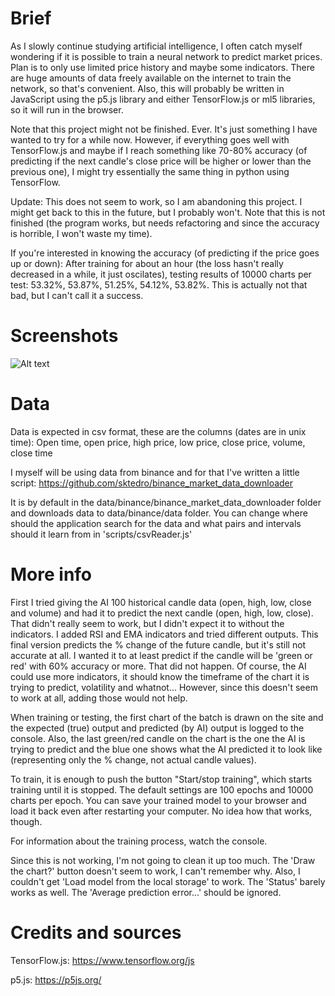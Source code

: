 # Brief

As I slowly continue studying artificial intelligence, I often catch myself
wondering if it is possible to train a neural network to predict market prices.
Plan is to only use limited price history and maybe some indicators. There are
huge amounts of data freely available on the internet to train the network, so
that's convenient. Also, this will probably be written in JavaScript using the
p5.js library and either TensorFlow.js or ml5 libraries, so it will run in the
browser.

Note that this project might not be finished. Ever. It's just something I have
wanted to try for a while now. However, if everything goes well with
TensorFlow.js and maybe if I reach something like 70-80% accuracy (of 
predicting if the next candle's close price will be higher or lower than the 
previous one), I might try essentially the same thing in python using 
TensorFlow.

Update: This does not seem to work, so I am abandoning this project. I might
get back to this in the future, but I probably won't. Note that this is not
finished (the program works, but needs refactoring and since the accuracy is
horrible, I won't waste my time).

If you're interested in knowing the accuracy (of predicting if the price goes
up or down): 
After training for about an hour (the loss hasn't really decreased in a while,
it just oscilates), testing results of 10000 charts per test: 
53.32%, 
53.87%, 
51.25%, 
54.12%, 
53.82%. 
This is actually not that bad, but I can't call it a success.

# Screenshots

![Alt text](./img/screenshot.jpg?raw=true "Screenshot of the training process")

# Data

Data is expected in csv format, these are the columns (dates are in unix time):
Open time, open price, high price, low price, close price, volume, close time

I myself will be using data from binance and for that I've written a little
script: https://github.com/sktedro/binance_market_data_downloader

It is by default in the data/binance/binance_market_data_downloader folder and 
downloads data to data/binance/data folder. You can change where should the
application search for the data and what pairs and intervals should it learn
from in 'scripts/csvReader.js'

# More info

First I tried giving the AI 100 historical candle data (open, high, low, close
and volume) and had it to predict the next candle (open, high, low, close).
That didn't really seem to work, but I didn't expect it to without the
indicators.
I added RSI and EMA indicators and tried different outputs. This final version
predicts the % change of the future candle, but it's still not accurate at all.
I wanted it to at least predict if the candle will be 'green or red' with 60%
accuracy or more. That did not happen.
Of course, the AI could use more indicators, it should know the timeframe of
the chart it is trying to predict, volatility and whatnot... However, since
this doesn't seem to work at all, adding those would not help.

When training or testing, the first chart of the batch is drawn on the site and
the expected (true) output and predicted (by AI) output is logged to the
console. Also, the last green/red candle on the chart is the one the AI is
trying to predict and the blue one shows what the AI predicted it to look like
(representing only the % change, not actual candle values).

To train, it is enough to push the button "Start/stop training", which starts
training until it is stopped. The default settings are 100 epochs and 10000
charts per epoch. You can save your trained model to your browser and load it
back even after restarting your computer. No idea how that works, though.

For information about the training process, watch the console.

Since this is not working, I'm not going to clean it up too much. The 'Draw the
chart?' button doesn't seem to work, I can't remember why. Also, I couldn't get
'Load model from the local storage' to work. The 'Status' barely works as well.
The 'Average prediction error...' should be ignored.

# Credits and sources

TensorFlow.js: https://www.tensorflow.org/js

p5.js: https://p5js.org/
